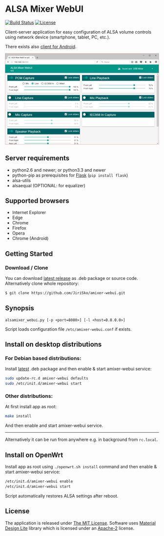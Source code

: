 # ALSA Mixer WebUI

[![Build Status](https://travis-ci.org/JiriSko/amixer-webui.svg?branch=master)](https://travis-ci.org/JiriSko/amixer-webui)
[![License](https://img.shields.io/badge/license-MIT-blue.svg?style=flat)](LICENSE)

Client-server application for easy configuration of ALSA volume controls using network device (smartphone, tablet, PC, etc.).

There exists also [client for Android](https://github.com/JiriSko/amixer-webui-android).

[![Screenshot](docs/screenshot.png)](docs/screenshot.png)


## Server requirements

- python2.6 and newer; or python3.3 and newer
- python-pip as prerequisites for [Flask](http://flask.pocoo.org/) (`pip install flask`)
- alsa-utils
- alsaequal (OPTIONAL: for equalizer)


## Supported browsers

- Internet Explorer
- Edge
- Chrome
- Firefox
- Opera
- Chrome (Android)

## Getting Started

### Download / Clone

You can download [latest release](https://github.com/JiriSko/amixer-webui/releases/latest) as .deb package or source code. Alternatively clone whole repository:

```bash
$ git clone https://github.com/JiriSko/amixer-webui.git
```

## Synopsis

```
alsamixer_webui.py [-p <port=8080>] [-l <host=0.0.0.0>]
```

Script loads configuration file `/etc/amixer-webui.conf` if exists.

## Install on desktop distributions

### For Debian based distributions:

Install [latest](https://github.com/JiriSko/amixer-webui/releases/latest) .deb package and then enable & start amixer-webui service:

```bash
sudo update-rc.d amixer-webui defaults
sudo /etc/init.d/amixer-webui start
```

### Other distributions:

At first install app as root:
```bash
make install
```

And then enable and start amixer-webui service.

----------

Alternatively it can be run from anywhere e.g. in background from `rc.local`.

## Install on OpenWrt

Install app as root using `./openwrt.sh install` command and then enable & start amixer-webui service:

```bash
/etc/init.d/amixer-webui enable
/etc/init.d/amixer-webui start
```

Script automatically restores ALSA settings after reboot.


## License

The application is released under [The MIT License](LICENSE). Software uses [Material Design Lite](https://github.com/google/material-design-lite) library which is licensed under an [Apache-2](https://github.com/google/material-design-lite/blob/master/LICENSE) license.
